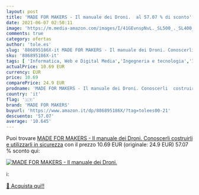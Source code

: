 ```yaml
---
layout: post
title: 'MADE FOR MAKERS - Il manuale dei Droni.  al 57.07 % di sconto'
date: 2021-06-07 02:50:11
image: 'https://m.media-amazon.com/images/I/41GEvnspNvL._SL500_._SL400_.jpg'
comments: true
category: ofertas
author: 'tole.es'
slug: '886895186X-it MADE FOR MAKERS - Il manuale dei Droni. Conoscerli...'
sku: '886895186X-it'
tags: [ 'Informatica, Web e Digital Media','Ingegneria e tecnologia','Ingegneria elettrica e elettronica','Libri','Libri universitari','Libri universitari ingegneria','Scienze, tecnologia e medicina','made for makers', ]
actualPrice: 10.69 EUR
currency: EUR
price: 10.69
comparePrice: 24.9 EUR
prodname: 'MADE FOR MAKERS - Il manuale dei Droni. Conoscerli  costruirli e utilizzarli in sicurezza'
country: 'it'
flag: '🇮🇹'
brand: 'MADE FOR MAKERS'
buyurl: 'https://www.amazon.it/dp/886895186X/?tag=tolees00-21'
descuento: '57.07'
average: '10.645'
---
```


Puoi trovare [MADE FOR MAKERS - Il manuale dei Droni. Conoscerli  costruirli e utilizzarli in sicurezza](https://www.amazon.it/dp/886895186X/?tag=tolees00-21) con il prezzo 10.69 EUR (originale: 24.9 EUR) 57.07 % sconto qui:

[![MADE FOR MAKERS - Il manuale dei Droni. ](https://m.media-amazon.com/images/I/41GEvnspNvL._SL500_._SL400_.jpg)](https://www.amazon.it/dp/886895186X/?tag=tolees00-21)

ℹ️:


[🛒 Acquista qui!!](https://www.amazon.it/dp/886895186X/?tag=tolees00-21)

